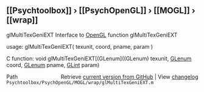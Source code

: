 ## [[Psychtoolbox]] &#8250; [[PsychOpenGL]] &#8250; [[MOGL]] &#8250; [[wrap]]

glMultiTexGeniEXT  Interface to [OpenGL](OpenGL) function glMultiTexGeniEXT  
  
usage:  glMultiTexGeniEXT( texunit, coord, pname, param )  
  
C function:  void glMultiTexGeniEXT[(GLenum]((GLenum) texunit, [GLenum](GLenum) coord, [GLenum](GLenum) pname, [GLint](GLint) param)  




<div class="code_header" style="text-align:right;">
  <span style="float:left;">Path&nbsp;&nbsp;</span> <span class="counter">Retrieve <a href=
  "https://raw.github.com/Psychtoolbox-3/Psychtoolbox-3/beta/Psychtoolbox/PsychOpenGL/MOGL/wrap/glMultiTexGeniEXT.m">current version from GitHub</a> | View <a href=
  "https://github.com/Psychtoolbox-3/Psychtoolbox-3/commits/beta/Psychtoolbox/PsychOpenGL/MOGL/wrap/glMultiTexGeniEXT.m">changelog</a></span>
</div>
<div class="code">
  <code>Psychtoolbox/PsychOpenGL/MOGL/wrap/glMultiTexGeniEXT.m</code>
</div>

